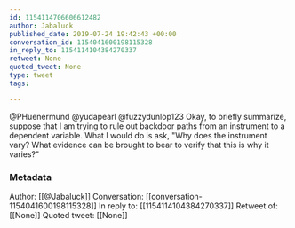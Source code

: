 ```yaml
---
id: 1154114706606612482
author: Jabaluck
published_date: 2019-07-24 19:42:43 +00:00
conversation_id: 1154041600198115328
in_reply_to: 1154114104384270337
retweet: None
quoted_tweet: None
type: tweet
tags:

---
```


@PHuenermund @yudapearl @fuzzydunlop123 Okay, to briefly summarize, suppose that I am trying to rule out backdoor paths from an instrument to a dependent variable. What I would do is ask, "Why does the instrument vary? What evidence can be brought to bear to verify that this is why it varies?"

### Metadata

Author: [[@Jabaluck]]
Conversation: [[conversation-1154041600198115328]]
In reply to: [[1154114104384270337]]
Retweet of: [[None]]
Quoted tweet: [[None]]
